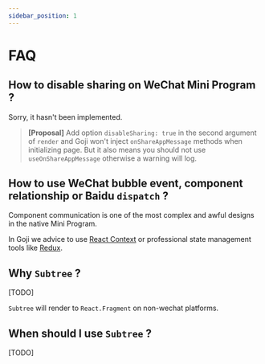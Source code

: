 ```yaml
---
sidebar_position: 1
---
```


# FAQ

## How to disable sharing on WeChat Mini Program ?

Sorry, it hasn't been implemented.

> **[Proposal]** Add option `disableSharing: true` in the second argument of `render` and Goji won't
> inject `onShareAppMessage` methods when initializing page. But it also means you should not use
> `useOnShareAppMessage` otherwise a warning will log.

## How to use WeChat bubble event, component relationship or Baidu `dispatch` ?

Component communication is one of the most complex and awful designs in the native Mini Program.

In Goji we advice to use [React Context](https://reactjs.org/docs/context.html) or professional
state management tools like [Redux](https://redux.js.org/).

## Why `Subtree` ?

[TODO]

`Subtree` will render to `React.Fragment` on non-wechat platforms.

## When should I use `Subtree` ?

[TODO]
